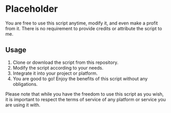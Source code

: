 # Placeholder

You are free to use this script anytime, modify it, and even make a profit from it. There is no requirement to provide credits or attribute the script to me.

## Usage

1. Clone or download the script from this repository.
2. Modify the script according to your needs.
3. Integrate it into your project or platform.
4. You are good to go! Enjoy the benefits of this script without any obligations.

Please note that while you have the freedom to use this script as you wish, it is important to respect the terms of service of any platform or service you are using it with.
